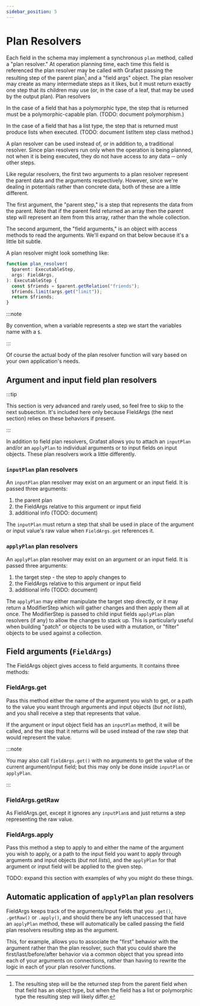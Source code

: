```yaml
---
sidebar_position: 5
---
```


# Plan Resolvers

Each field in the schema may implement a synchronous `plan` method, called a
"plan resolver." At operation planning time, each time this field is referenced
the plan resolver may be called with Grafast passing the resulting step of the
parent plan[^1] and a "field args" object. The plan resolver may create as many
intermediate steps as it likes, but it must return exactly one step that its
children may use (or, in the case of a leaf, that may be used by the output
plan). Plan resolvers

[^1]:
    The resulting step will be the returned step from the parent field when that
    field has an object type, but when the field has a list or polymorphic type
    the resulting step will likely differ.

In the case of a field that has a polymorphic type, the step that is returned
must be a polymorphic-capable plan. (TODO: document polymorphism.)

In the case of a field that has a list type, the step that is returned must
produce lists when executed. (TODO: document listItem step class method.)

A plan resolver can be used instead of, or in addition to, a traditional
resolver. Since plan resolvers run only when the operation is being planned, not
when it is being executed, they do not have access to any data ─ only other
steps.

Like regular resolvers, the first two arguments to a plan resolver represent the
parent data and the arguments respectively. However, since we're dealing in
potentials rather than concrete data, both of these are a little different.

The first argument, the "parent step," is a step that represents the data from
the parent. Note that if the parent field returned an array then the parent step
will represent an item from this array, rather than the whole collection.

The second argument, the "field arguments," is an object with access methods to
read the arguments. We'll expand on that below because it's a little bit subtle.

A plan resolver might look something like:

```ts
function plan_resolver(
  $parent: ExecutableStep,
  args: FieldArgs,
): ExecutableStep {
  const $friends = $parent.getRelation("friends");
  $friends.limit(args.get("limit"));
  return $friends;
}
```

:::note

By convention, when a variable represents a step we start the variables name
with a `$`.

:::

Of course the actual body of the plan resolver function will vary based on your
own application's needs.

## Argument and input field plan resolvers

:::tip

This section is very advanced and rarely used, so feel free to skip to the next
subsection. It's included here only because FieldArgs (the next section) relies
on these behaviors if present.

:::

In addition to field plan resolvers, Grafast allows you to attach an `inputPlan`
and/or an `applyPlan` to individual arguments or to input fields on input
objects. These plan resolvers work a little differently.

### `inputPlan` plan resolvers

An `inputPlan` plan resolver may exist on an argument or an input field. It is
passed three arguments:

1. the parent plan
2. the FieldArgs relative to this argument or input field
3. additional info (TODO: document)

The `inputPlan` must return a step that shall be used in place of the argument
or input value's raw value when `FieldArgs.get` references it.

### `applyPlan` plan resolvers

An `applyPlan` plan resolver may exist on an argument or an input field. It is
passed three arguments:

1. the target step - the step to apply changes to
2. the FieldArgs relative to this argument or input field
3. additional info (TODO: document)

The `applyPlan` may either manipulate the target step directly, or it may return
a ModifierStep which will gather changes and then apply them all at once. The
ModifierStep is passed to child input fields `applyPlan` plan resolvers (if any)
to allow the changes to stack up. This is particularly useful when building
"patch" or objects to be used with a mutation, or "filter" objects to be used
against a collection.

## Field arguments (`FieldArgs`)

The FieldArgs object gives access to field arguments. It contains three methods:

### FieldArgs.get

Pass this method either the name of the argument you wish to get, or a path to
the value you want through arguments and input objects (_but not lists_), and
you shall receive a step that represents that value.

If the argument or input object field has an `inputPlan` method, it will be
called, and the step that it returns will be used instead of the raw step that
would represent the value.

:::note

You may also call `fieldArgs.get()` with no arguments to get the value of the
current argument/input field; but this may only be done inside `inputPlan` or
`applyPlan`.

:::

### FieldArgs.getRaw

As FieldArgs.get, except it ignores any `inputPlan`s and just returns a step
representing the raw value.

### FieldArgs.apply

Pass this method a step to apply to and either the name of the argument you wish
to apply, or a path to the input field you want to apply through arguments and
input objects (_but not lists_), and the `applyPlan` for that argument or input
field will be applied to the given step.

TODO: expand this section with examples of why you might do these things.

## Automatic application of `applyPlan` plan resolvers

FieldArgs keeps track of the arguments/input fields that you `.get()`,
`.getRaw()` or `.apply()`, and should there be any left unaccessed that have an
`applyPlan` method, these will automatically be called passing the field plan
resolvers resulting step as the argument.

This, for example, allows you to associate the "first" behavior with the
argument rather than the plan resolver, such that you could share the
first/last/before/after behavior via a common object that you spread into each
of your arguments on connections, rather than having to rewrite the logic in
each of your plan resolver functions.
